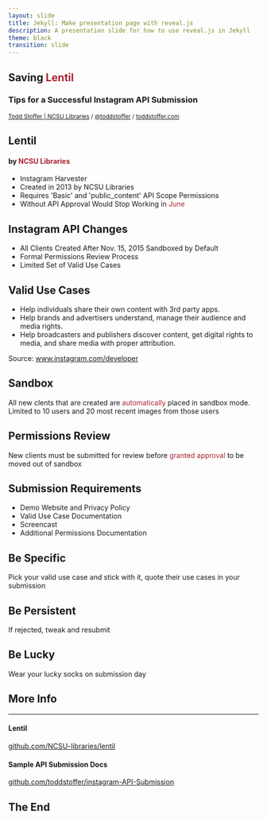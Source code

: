 ```yaml
---
layout: slide
title: Jekyll: Make presentation page with reveal.js
description: A presentation slide for how to use reveal.js in Jekyll
theme: black
transition: slide
---
```

<section>

# Saving <span style="color: #a23">Lentil</span>

### Tips for a Successful Instagram API Submission

<small>[Todd Stoffer | NCSU Libraries](mailto:tdstoffe@ncsu.edu) / [@toddstoffer](www.twitter.com/toddstoffer) / [toddstoffer.com](www.toddstoffer.com)</small>

</section>

<section>

## Lentil

#### by <span style="color: #a23">NCSU Libraries</span>

*   Instagram Harvester
*   Created in 2013 by NCSU Libraries
*   Requires 'Basic' and 'public_content' API Scope Permissions
*   Without API Approval Would Stop Working in <span style="color: #a23">June</span>

</section>

<section>

## Instagram API Changes

*   All Clients Created After Nov. 15, 2015 Sandboxed by Default
*   Formal Permissions Review Process
*   Limited Set of Valid Use Cases

</section>

<section>

## Valid Use Cases

*   Help individuals share their own content with 3rd party apps.
*   Help brands and advertisers understand, manage their audience and media rights.
*   Help broadcasters and publishers discover content, get digital rights to media, and share media with proper attribution.

Source: www.instagram.com/developer

</section>

<section>

## Sandbox

All new clents that are created are <span style="color: #a23">automatically</span> placed in sandbox mode. Limited to 10 users and 20 most recent images from those users

</section>

<section>

## Permissions Review

New clients must be submitted for review before <span style="color: #a23">granted approval</span> to be moved out of sandbox

</section>

<section>

## Submission Requirements

*   Demo Website and Privacy Policy
*   Valid Use Case Documentation
*   Screencast
*   Additional Permissions Documentation

</section>

<section>

## Be Specific

Pick your valid use case and stick with it, quote their use cases in your submission

## Be Persistent

If rejected, tweak and resubmit

## Be Lucky

Wear your lucky socks on submission day

</section>

<section>

## More Info

* * *

#### Lentil
[<span class="fragment grow">github.com/NCSU-libraries/lentil</span>](https://github.com/ncsu-libraries/lentil)

#### Sample API Submission Docs
[<span class="fragment grow">github.com/toddstoffer/instagram-API-Submission</span>](https://github.com/toddstoffer/Instagram-API-Submission)

</section>

<section>

# The End

</section>
